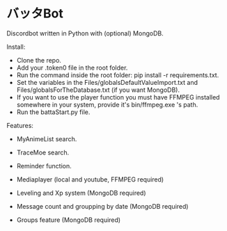 # バッタBot
Discordbot written in Python with (optional) MongoDB.

Install:
- Clone the repo.
- Add your .token0 file in the root folder.
- Run the command inside the root folder: pip install -r requirements.txt.
- Set the variables in the Files/globalsDefaultValueImport.txt and Files/globalsForTheDatabase.txt (if you want MongoDB).
- If you want to use the player function you must have FFMPEG installed somewhere in your system, provide it's bin/ffmpeg.exe 's path.
- Run the battaStart.py file.

Features:
- MyAnimeList search.
- TraceMoe search.
- Reminder function.

- Mediaplayer (local and youtube, FFMPEG required)
 
- Leveling and Xp system (MongoDB required)
- Message count and groupping by date (MongoDB required)
- Groups feature (MongoDB required)
